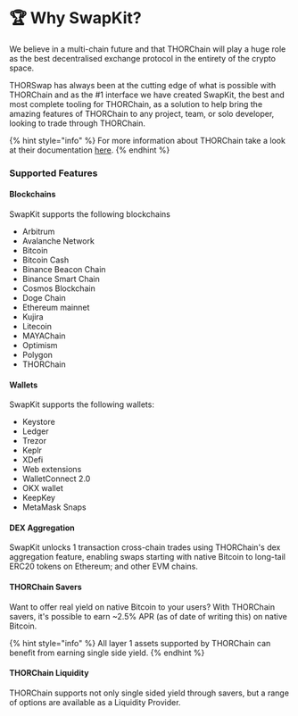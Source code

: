# 🏆 Why SwapKit?

We believe in a multi-chain future and that THORChain will play a huge role as the best decentralised exchange protocol in the entirety of the crypto space.

THORSwap has always been at the cutting edge of what is possible with THORChain and as the #1 interface we have created SwapKit, the best and most complete tooling for THORChain, as a solution to help bring the amazing features of THORChain to any project, team, or solo developer, looking to trade through THORChain.

{% hint style="info" %}
For more information about THORChain take a look at their documentation [here](https://docs.thorchain.org/).
{% endhint %}

### Supported Features

#### &#x20;Blockchains

SwapKit supports the following blockchains

* Arbitrum
* Avalanche Network
* Bitcoin
* Bitcoin Cash
* Binance Beacon Chain
* Binance Smart Chain
* Cosmos Blockchain
* Doge Chain
* Ethereum mainnet
* Kujira
* Litecoin
* MAYAChain
* Optimism
* Polygon
* THORChain

#### Wallets

SwapKit supports the following wallets:

* Keystore
* Ledger
* Trezor
* Keplr
* XDefi
* Web extensions
* WalletConnect 2.0
* OKX wallet
* KeepKey
* MetaMask Snaps

#### DEX Aggregation

SwapKit unlocks 1 transaction cross-chain trades using THORChain's dex aggregation feature, enabling swaps starting with native Bitcoin to long-tail ERC20 tokens on Ethereum; and other EVM chains.

#### THORChain Savers

Want to offer real yield on native Bitcoin to your users? With THORChain savers, it's possible to earn \~2.5% APR (as of date of writing this) on native Bitcoin.

{% hint style="info" %}
All layer 1 assets supported by THORChain can benefit from earning single side yield.
{% endhint %}

#### THORChain Liquidity

THORChain supports not only single sided yield through savers, but a range of options are available as a Liquidity Provider.
